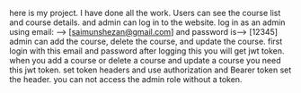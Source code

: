 here is my project. I have done all the work. Users can see the course list and course details. and admin can log in to the website. log in as an admin using email: --> [saimunshezan@gmail.com] and password is--> [12345] admin can add the course, delete the course, and update the course. first login with this email and password after logging this you will get jwt token. when you add a course or delete a course and update a course you need this jwt token. set token headers and use authorization and Bearer token set  the header. you can not access the admin role without a token.
